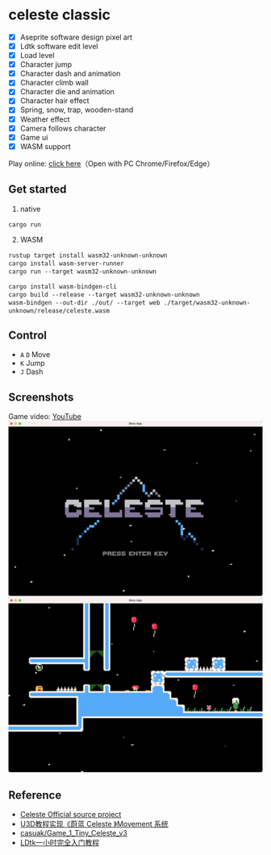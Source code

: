 # celeste classic
- [x] Aseprite software design pixel art
- [x] Ldtk software edit level
- [x] Load level
- [x] Character jump
- [x] Character dash and animation
- [x] Character climb wall
- [x] Character die and animation
- [x] Character hair effect
- [x] Spring, snow, trap, wooden-stand
- [x] Weather effect
- [x] Camera follows character
- [x] Game ui
- [x] WASM support

Play online: [click here](https://nightswatchgames.github.io/games/celeste/)（Open with PC Chrome/Firefox/Edge）

## Get started
1. native
```
cargo run
```
2. WASM
```
rustup target install wasm32-unknown-unknown
cargo install wasm-server-runner
cargo run --target wasm32-unknown-unknown
```
```
cargo install wasm-bindgen-cli
cargo build --release --target wasm32-unknown-unknown
wasm-bindgen --out-dir ./out/ --target web ./target/wasm32-unknown-unknown/release/celeste.wasm
```

## Control
- `A` `D` Move
- `K` Jump
- `J` Dash

## Screenshots
Game video: [YouTube](https://www.youtube.com/watch?v=Zcou6M_sQKc)
![](screenshots/start-menu.png)
![](screenshots/play-game.png)

## Reference
- [Celeste Official source project](https://github.com/NoelFB/Celeste)
- [U3D教程实现《蔚蓝 Celeste 》Movement 系统](https://www.bilibili.com/video/BV1D4411d7Xn)
- [casuak/Game_1_Tiny_Celeste_v3](https://github.com/casuak/Game_1_Tiny_Celeste_v3)
- [LDtk一小时完全入门教程](https://www.bilibili.com/video/BV1y64y1z7Uw)